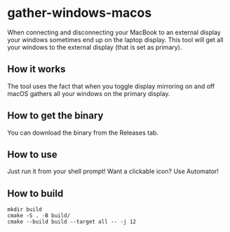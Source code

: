 # gather-windows-macos

When connecting and disconnecting your MacBook to an external display your windows sometimes end up on the laptop display. This tool will get all your windows to the external display (that is set as primary).

## How it works
The tool uses the fact that when you toggle display mirroring on and off macOS gathers all your windows on the primary display.

## How to get the binary
You can download the binary from the Releases tab.

## How to use
Just run it from your shell prompt! Want a clickable icon? Use Automator!

## How to build
```
mkdir build
cmake -S . -B build/
cmake --build build --target all -- -j 12
```
